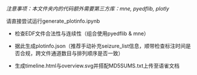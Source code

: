 *注意事项：本文件夹内的代码额外需要第三方库：mne, pyedflib, plotly*

请直接尝试运行generate_plotinfo.ipynb

* 检查EDF文件合法性与连续性（组合使用pyedflib & mne）
* 据此生成plotinfo.json（推荐手动补充seizure_list信息，顺带检查标注时间是否合规，跨文件通道数目与排列顺序是否一致）

* 生成timeline.html与overview.svg并搭配MD5SUMS.txt上传至语雀文档

